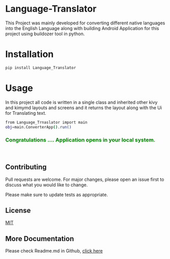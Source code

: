 # Language-Translator
This Project was mainly developed for converting different native languages into the English Language along with building Android Application for this project using     buildozer tool in python.
 
# Installation 
```bash
pip install Language_Translator
```

# Usage
In this project all code is written in a single class and inherited other kivy and kimymd layouts and screens and it returns the layout along with the Ui for Translating text.
```bash
from Language_Trnaslator import main
obj=main.ConverterApp().run()
```
  
### <font color= "green"> Congratulations .... Application opens in your local system.</font>
  
## Contributing
Pull requests are welcome. For major changes, please open an issue first to discuss what you would like to change.

Please make sure to update tests as appropriate.

## License
[MIT](https://choosealicense.com/licenses/mit/)

## More Documentation
Please check Readme.md in Github, [click here](https://github.com/Nagababu91768/Language-Translator/edit/master/README.md)
